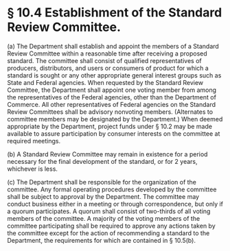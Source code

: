 # § 10.4   Establishment of the Standard Review Committee.

(a) The Department shall establish and appoint the members of a Standard Review Committee within a reasonable time after receiving a proposed standard. The committee shall consist of qualified representatives of producers, distributors, and users or consumers of product for which a standard is sought or any other appropriate general interest groups such as State and Federal agencies. When requested by the Standard Review Committee, the Department shall appoint one voting member from among the representatives of the Federal agencies, other than the Department of Commerce. All other representatives of Federal agencies on the Standard Review Committees shall be advisory nonvoting members. (Alternates to committee members may be designated by the Department.) When deemed appropriate by the Department, project funds under § 10.2 may be made available to assure participation by consumer interests on the committee at required meetings.


(b) A Standard Review Committee may remain in existence for a period necessary for the final development of the standard, or for 2 years, whichever is less. 


(c) The Department shall be responsible for the organization of the committee. Any formal operating procedures developed by the committee shall be subject to approval by the Department. The committee may conduct business either in a meeting or through correspondence, but only if a quorum participates. A quorum shall consist of two-thirds of all voting members of the committee. A majority of the voting members of the committee participating shall be required to approve any actions taken by the committee except for the action of recommending a standard to the Department, the requirements for which are contained in § 10.5(b).




